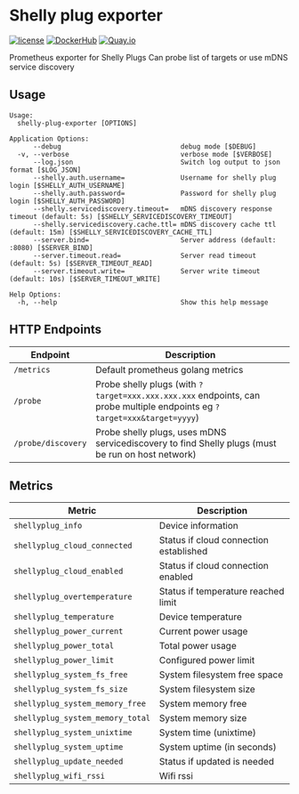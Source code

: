 Shelly plug exporter
====================

[![license](https://img.shields.io/github/license/webdevops/shelly-plug-exporter.svg)](https://github.com/webdevops/shelly-plug-exporter/blob/master/LICENSE)
[![DockerHub](https://img.shields.io/badge/DockerHub-webdevops%2Fshelly--plug--exporter-blue)](https://hub.docker.com/r/webdevops/shelly-plug-exporter/)
[![Quay.io](https://img.shields.io/badge/Quay.io-webdevops%2Fshelly--plug--exporter-blue)](https://quay.io/repository/webdevops/shelly-plug-exporter)

Prometheus exporter for Shelly Plugs
Can probe list of targets or use mDNS service discovery

Usage
-----

```
Usage:
  shelly-plug-exporter [OPTIONS]

Application Options:
      --debug                              debug mode [$DEBUG]
  -v, --verbose                            verbose mode [$VERBOSE]
      --log.json                           Switch log output to json format [$LOG_JSON]
      --shelly.auth.username=              Username for shelly plug login [$SHELLY_AUTH_USERNAME]
      --shelly.auth.password=              Password for shelly plug login [$SHELLY_AUTH_PASSWORD]
      --shelly.servicediscovery.timeout=   mDNS discovery response timeout (default: 5s) [$SHELLY_SERVICEDISCOVERY_TIMEOUT]
      --shelly.servicediscovery.cache.ttl= mDNS discovery cache ttl (default: 15m) [$SHELLY_SERVICEDISCOVERY_CACHE_TTL]
      --server.bind=                       Server address (default: :8080) [$SERVER_BIND]
      --server.timeout.read=               Server read timeout (default: 5s) [$SERVER_TIMEOUT_READ]
      --server.timeout.write=              Server write timeout (default: 10s) [$SERVER_TIMEOUT_WRITE]

Help Options:
  -h, --help                               Show this help message
```

HTTP Endpoints
--------------

| Endpoint           | Description                                                                                                              |
|--------------------|--------------------------------------------------------------------------------------------------------------------------|
| `/metrics`         | Default prometheus golang metrics                                                                                        |
| `/probe`           | Probe shelly plugs (with `?target=xxx.xxx.xxx.xxx` endpoints, can probe multiple endpoints eg `?target=xxx&target=yyyy`) |
| `/probe/discovery` | Probe shelly plugs, uses mDNS servicediscovery to find Shelly plugs (must be run on host network)                        |

Metrics
-------

| Metric                           | Description                            |
|----------------------------------|----------------------------------------|
| `shellyplug_info`                | Device information                     |
| `shellyplug_cloud_connected`     | Status if cloud connection established |
| `shellyplug_cloud_enabled`       | Status if cloud connection enabled     |
| `shellyplug_overtemperature`     | Status if temperature reached limit    |
| `shellyplug_temperature`         | Device temperature                     |
| `shellyplug_power_current`       | Current power usage                    |
| `shellyplug_power_total`         | Total power usage                      |
| `shellyplug_power_limit`         | Configured power limit                 |
| `shellyplug_system_fs_free`      | System filesystem free space           |
| `shellyplug_system_fs_size`      | System filesystem size                 |
| `shellyplug_system_memory_free`  | System memory free                     |
| `shellyplug_system_memory_total` | System memory size                     |
| `shellyplug_system_unixtime`     | System time (unixtime)                 |
| `shellyplug_system_uptime`       | System uptime (in seconds)             |
| `shellyplug_update_needed`       | Status if updated is needed            |
| `shellyplug_wifi_rssi`           | Wifi rssi                              |
